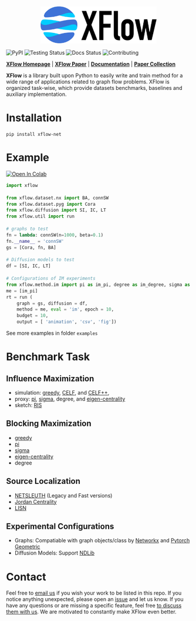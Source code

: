 
<p align="center">
  <img height="100" src="logo.png" />
</p>



![PyPI](https://badgen.net/badge/pypi/0.0.10/green?icon=pypi)
![Testing Status](https://badgen.net/badge/testing/passing/green?icon=github)
![Docs Status](https://badgen.net/badge/docs/passing/green?icon=)
![Contributing](https://badgen.net/badge/contributions/welcome/green?icon=github)

**[XFlow Homepage](https://xflow.network)** | **[XFlow Paper](https://arxiv.org/abs/2308.03819)** | **[Documentation](https://xflow.network/docs)** | **[Paper Collection](https://github.com/aquastar/awesome-network-flow)** 

**XFlow** is a library built upon Python to easily write and train method for a wide range of applications related to graph flow problems. XFlow is organized task-wise, which provide datasets benchmarks, baselines and auxiliary implementation.

[comment]: <> (add icons https://css-tricks.com/adding-custom-github-badges-to-your-repo/)



# Installation

```
pip install xflow-net
```

# Example

[![Open In Colab](https://colab.research.google.com/assets/colab-badge.svg)](https://colab.research.google.com/drive/1N0gFLSOl1r4h0tvqzStssEZSnmNMvoHc?usp=sharing&pli=1#scrollTo=iXN5BYm4sh4T)

```python
import xflow

from xflow.dataset.nx import BA, connSW
from xflow.dataset.pyg import Cora
from xflow.diffusion import SI, IC, LT
from xflow.util import run

# graphs to test
fn = lambda: connSW(n=1000, beta=0.1)
fn.__name__ = 'connSW'
gs = [Cora, fn, BA]

# Diffusion models to test
df = [SI, IC, LT]

# Configurations of IM experiments
from xflow.method.im import pi as im_pi, degree as im_degree, sigma as im_sigma, celfpp as im_celfpp, greedy as im_greedy
me = [im_pi]
rt = run (
    graph = gs, diffusion = df,
    method = me, eval = 'im', epoch = 10, 
    budget = 10, 
    output = [ 'animation', 'csv', 'fig'])
```


See more examples in folder `examples`



# Benchmark Task

## Influence Maximization
- simulation: [greedy](https://dl.acm.org/doi/10.1145/956750.956769), [CELF](https://dl.acm.org/doi/abs/10.1145/1281192.1281239), and [CELF++](https://dl.acm.org/doi/10.1145/1963192.1963217), 
- proxy: [pi](https://ojs.aaai.org/index.php/AAAI/article/view/21694), [sigma](https://ieeexplore.ieee.org/document/8661648), degree, and [eigen-centrality](https://en.wikipedia.org/wiki/Eigenvector_centrality)
- sketch: [RIS](https://epubs.siam.org/doi/abs/10.1137/1.9781611973402.70)
<!-- - , [SKIM](https://dl.acm.org/doi/10.1145/2661829.2662077), [IMM](https://dl.acm.org/doi/10.1145/2723372.2723734)  -->
       
## Blocking Maximization
- [greedy](https://dl.acm.org/doi/10.1145/956750.956769)
- [pi](https://ojs.aaai.org/index.php/AAAI/article/view/21694)
- [sigma](https://ieeexplore.ieee.org/document/8661648)
- [eigen-centrality](https://en.wikipedia.org/wiki/Eigenvector_centrality)
- degree
  
## Source Localization
- [NETSLEUTH](https://ieeexplore.ieee.org/document/6413787) (Legacy and Fast versions)
- [Jordan Centrality](https://ieeexplore.ieee.org/stamp/stamp.jsp?arnumber=7913632)
- [LISN](https://ieeexplore.ieee.org/stamp/stamp.jsp?arnumber=8697898)

## Experimental Configurations
- Graphs: Compatiable with graph objects/class by [Networkx](https://networkx.org/) and [Pytorch Geometric](https://pytorch-geometric.readthedocs.io/en/latest/)
- Diffusion Models: Support [NDLib](https://ndlib.readthedocs.io/en/latest/)


# Contact
Feel free to [email us](mailto:zchen@cse.msstate.edu) if you wish your work to be listed in this repo.
If you notice anything unexpected, please open an [issue](XXX) and let us know.
If you have any questions or are missing a specific feature, feel free [to discuss them with us](XXX).
We are motivated to constantly make XFlow even better.




